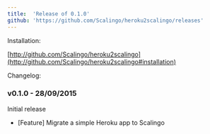 ```yaml
---
title:	'Release of 0.1.0'
github: 'https://github.com/Scalingo/heroku2scalingo/releases'
---
```


Installation:

[http://github.com/Scalingo/heroku2scalingo](http://github.com/Scalingo/heroku2scalingo#installation)

Changelog:

### v0.1.0 - 28/09/2015

Initial release

* [Feature] Migrate a simple Heroku app to Scalingo
